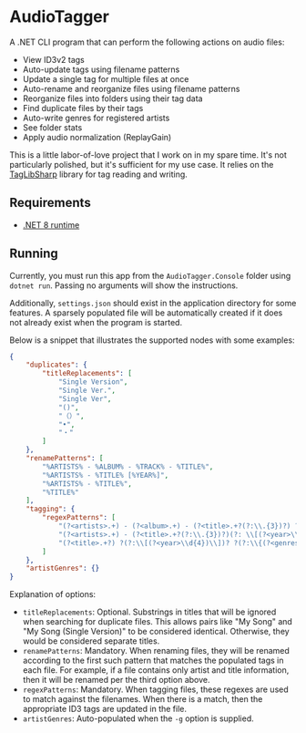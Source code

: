 # AudioTagger

A .NET CLI program that can perform the following actions on audio files:

- View ID3v2 tags
- Auto-update tags using filename patterns
- Update a single tag for multiple files at once
- Auto-rename and reorganize files using filename patterns
- Reorganize files into folders using their tag data
- Find duplicate files by their tags
- Auto-write genres for registered artists
- See folder stats
- Apply audio normalization (ReplayGain)

This is a little labor-of-love project that I work on in my spare time. It's not particularly polished, but it's sufficient for my use case. It relies on the [TagLibSharp](https://github.com/mono/taglib-sharp) library for tag reading and writing.

## Requirements

- [.NET 8 runtime](https://dotnet.microsoft.com/en-us/download/dotnet/8.0)

## Running

Currently, you must run this app from the `AudioTagger.Console` folder using `dotnet run`. Passing no arguments will show the instructions.

Additionally, `settings.json` should exist in the application directory for some features. A sparsely populated file will be automatically created if it does not already exist when the program is started.

Below is a snippet that illustrates the supported nodes with some examples:

```json
{
    "duplicates": {
        "titleReplacements": [
            "Single Version",
            "Single Ver.",
            "Single Ver",
            "()",
            "（）",
            "•",
            "・"
        ]
    },
    "renamePatterns": [
        "%ARTISTS% - %ALBUM% - %TRACK% - %TITLE%",
        "%ARTISTS% - %TITLE% [%YEAR%]",
        "%ARTISTS% - %TITLE%",
        "%TITLE%"
    ],
    "tagging": {
        "regexPatterns": [
            "(?<artists>.+) - (?<album>.+) - (?<title>.+?(?:\\.{3})?) ?(?:\\[(?<year>\\d{4})\\])? ?(?:\\{(?<genres>.+?)\\})?(?=\\..+)",
            "(?<artists>.+) - (?<title>.+?(?:\\.{3})?)(?: \\[(?<year>\\d{4})\\])?(?: \\{(?<genres>.+?)\\})?(?=\\.\\S{3,4}$)",
            "(?<title>.+?) ?(?:\\[(?<year>\\d{4})\\])? ?(?:\\{(?<genres>.+?)\\})?(?=\\.[^.]+$)"
        ]
    },
    "artistGenres": {}
}
```

Explanation of options:
- `titleReplacements`: Optional. Substrings in titles that will be ignored when searching for duplicate files. This allows pairs like "My Song" and "My Song (Single Version)" to be considered identical. Otherwise, they would be considered separate titles.
- `renamePatterns`: Mandatory. When renaming files, they will be renamed according to the first such pattern that matches the populated tags in each file. For example, if a file contains only artist and title information, then it will be renamed per the third option above.
- `regexPatterns`: Mandatory. When tagging files, these regexes are used to match against the filenames. When there is a match, then the appropriate ID3 tags are updated in the file.
- `artistGenres`: Auto-populated when the `-g` option is supplied.

